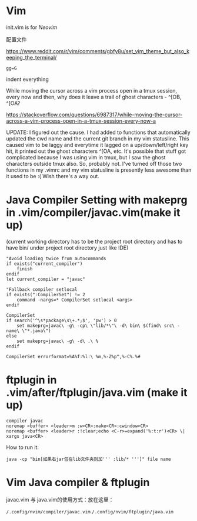 # Vim

init.vim is for *Neovim*

配置文件 


https://www.reddit.com/r/vim/comments/gbfy8u/set_vim_theme_but_also_keeping_the_terminal/  

```
gg=G

``` 
indent everything  


While moving the cursor across a vim process open in a tmux session, every now and then, why does it leave a trail of ghost characters - ^[OB, ^[OA?  


https://stackoverflow.com/questions/6987317/while-moving-the-cursor-across-a-vim-process-open-in-a-tmux-session-every-now-a  


UPDATE: I figured out the cause. I had added to functions that automatically updated the cwd name and the current git branch in my vim statusline. This caused vim to be laggy and everytime it lagged on a up/down/left/right key hit, it printed out the ghost characters ^[OA, etc. It's possible that stuff got complicated because I was using vim in tmux, but I saw the ghost characters outside tmux also. So, probably not. I've turned off those two functions in my .vimrc and my vim statusline is presently less awesome than it used to be :( Wish there's a way out.  

# Java Compiler Setting with makeprg in .vim/compiler/javac.vim(make it up)
(current working directory has to be the project root directory and has to have bin/ under project root directory just like IDE)  
```
"Avoid loading twice from autocommands  
if exists("current_compiler")
    finish
endif
let current_compiler = "javac"

"Fallback compiler setlocal
if exists(":CompilerSet") != 2
    command -nargs=* CompilerSet setlocal <args>
endif

CompilerSet
if search('^\s*package\s\+.*;$', 'pw') > 0
    set makeprg=javac\ -g\ -cp\ \"lib/*\"\ -d\ bin\ $(find\ src\ -name\ \"*.java\")
else
    set makeprg=javac\ -g\ -d\ .\ %
endif

CompilerSet errorformat=%A%f:%l:\ %m,%-Z%p^,%-C%.%#
```
# ftplugin in .vim/after/ftplugin/java.vim (make it up)
```
compiler javac
noremap <buffer> <leader>m :w<CR>:make<CR>:cwindow<CR>
noremap <buffer> <leader>r :!clear;echo <C-r>=expand('%:t:r')<CR> \| xargs java<CR>
```
How to run it:  
```
java -cp "bin[如果右jar包在lib文件夹则加''' :lib/* ''']" file name
```
# Vim Java compiler & ftplugin

javac.vim 与 java.vim的使用方式：放在这里：

`/.config/nvim/compiler/javac.vim`
`/.config/nvim/ftplugin/java.vim`
